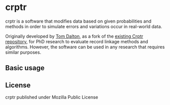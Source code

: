 # crptr
crptr is a software that modifies data based on given probabilities and methods in order to simulate errors and variations occur in real-world data. 

Originally developed by [Tom Dalton](https://github.com/tomsdalton), as a fork of the [existing Crptr repository](https://github.com/alsediqi/crptr-old), for PhD research to evaluate record linkage methods and algorithms. However, the software can be used in any research that requires similar purposes. 

## Basic usage

## License 
crptr published under Mozilla Public License 

